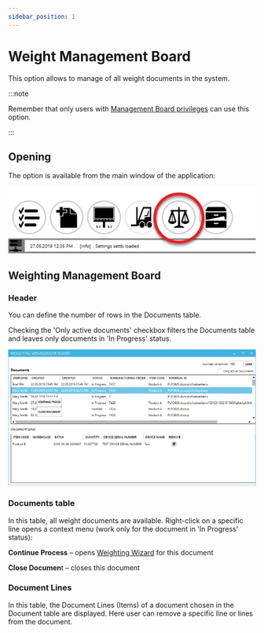 ```yaml
---
sidebar_position: 1
---
```


# Weight Management Board

This option allows to manage of all weight documents in the system.

:::note

Remember that only users with [Management Board privileges](./../../../../administrator-guide/setting-up-the-application/setting-up-the-application.md) can use this option.

:::

## Opening

The option is available from the main window of the application:

![Management Board](./media/weight-management-board/management-board-icon.webp)

## Weighting Management Board

### Header

You can define the number of rows in the Documents table.

Checking the 'Only active documents' checkbox filters the Documents table and leaves only documents in 'In Progress' status.

![Weighting Management Board](./media/weight-management-board/board.webp)

### Documents table

In this table, all weight documents are available. Right-click on a specific line opens a context menu (work only for the document in 'In Progress' status):

**Continue Process** – opens [Weighting Wizard](./weight-scale-module.md) for this document

**Close Documen**t – closes this document

### Document Lines

In this table, the Document Lines (Items) of a document chosen in the Document table are displayed. Here user can remove a specific line or lines from the document.
